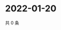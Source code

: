 # 2022-01-20

共 0 条

<!-- BEGIN WEIBO -->
<!-- 最后更新时间 Thu Jan 20 2022 20:18:31 GMT+0800 (China Standard Time) -->

<!-- END WEIBO -->
